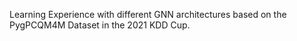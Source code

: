 Learning Experience with different GNN architectures based on the PygPCQM4M Dataset in the 2021 KDD Cup.
